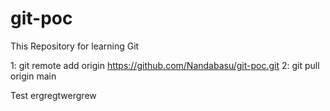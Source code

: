 # git-poc
This Repository for learning Git

1: git remote add origin https://github.com/Nandabasu/git-poc.git
2: git pull origin main 

Test ergregtwergrew